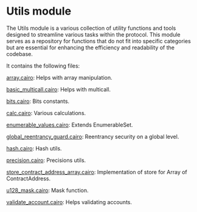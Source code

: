 # Utils module

The Utils module is a various collection of utility functions and tools designed to streamline various tasks within the protocol. This module serves as a repository for functions that do not fit into specific categories but are essential for enhancing the efficiency and readability of the codebase.

It contains the following files:

[array.cairo](https://github.com/keep-starknet-strange/gojo/blob/main/src/utils/array.cairo): Helps with array manipulation.

[basic_multicall.cairo](https://github.com/keep-starknet-strange/gojo/blob/main/src/utils/keys.cairo): Helps with multicall.

[bits.cairo](https://github.com/keep-starknet-strange/gojo/blob/main/src/utils/keys.cairo): Bits constants.

[calc.cairo](https://github.com/keep-starknet-strange/gojo/blob/main/src/utils/keys.cairo): Various calculations.

[enumerable_values.cairo](https://github.com/keep-starknet-strange/gojo/blob/main/src/utils/keys.cairo): Extends EnumerableSet.

[global_reentrancy_guard.cairo](https://github.com/keep-starknet-strange/gojo/blob/main/src/utils/keys.cairo): Reentrancy security on a global level.

[hash.cairo](https://github.com/keep-starknet-strange/gojo/blob/main/src/utils/keys.cairo): Hash utils.

[precision.cairo](https://github.com/keep-starknet-strange/gojo/blob/main/src/utils/keys.cairo): Precisions utils.

[store_contract_address_array.cairo](https://github.com/keep-starknet-strange/gojo/blob/main/src/utils/keys.cairo): Implementation of store for Array of ContractAddress.

[u128_mask.cairo](https://github.com/keep-starknet-strange/gojo/blob/main/src/utils/keys.cairo): Mask function.

[validate_account.cairo](https://github.com/keep-starknet-strange/gojo/blob/main/src/utils/keys.cairo): Helps validating accounts.
